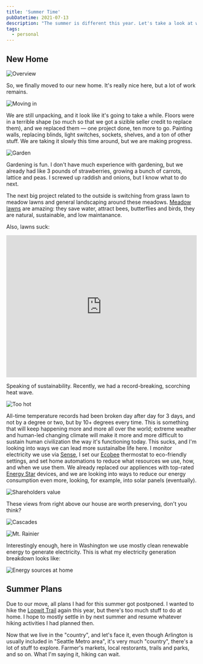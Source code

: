```yaml
---
title: 'Summer Time'
pubDatetime: 2021-07-13
description: "The summer is different this year. Let's take a look at what's going on this time around."
tags:
  - personal
---
```


## New Home

![Overview](assets/blog/posts/summer-time/summer-time0004.jpg)

So, we finally moved to our new home. It's really nice here, but a lot of work remains.

![Moving in](assets/blog/posts/summer-time/summer-time0003.jpg)

We are still unpacking, and it look like it's going to take a while. Floors were in a terrible shape (so much so that we got a sizible seller credit to replace them), and we replaced them — one project done, ten more to go. Painting walls, replacing blinds, light switches, sockets, shelves, and a ton of other stuff. We are taking it slowly this time around, but we are making progress.

![Garden](assets/blog/posts/summer-time/summer-time0005.jpg)

Gardening is fun. I don't have much experience with gardening, but we already had like 3 pounds of strawberries, growing a bunch of carrots, lattice and peas. I screwed up raddish and onions, but I know what to do next.

The next big project related to the outside is switching from grass lawn to meadow lawns and general landscaping around these meadows. [Meadow lawns](https://www.greenamerica.org/blog/turn-your-lawn-meadow) are amazing: they save water, attract bees, butterflies and birds, they are natural, sustainable, and low maintanance.

Also, lawns suck:

<div>
  <iframe
    width="100%"
    height="375"
    src="https://www.youtube.com/embed/megIy0mO5-4"
    title="YouTube video player"
    frameborder="0"
    allow="accelerometer; autoplay; clipboard-write; encrypted-media; gyroscope; picture-in-picture"
    allowfullscreen
  ></iframe>
</div>

Speaking of sustainability. Recently, we had a record-breaking, scorching heat wave.

![Too hot](assets/blog/posts/summer-time/summer-time0002.jpg)

All-time temperature records had been broken day after day for 3 days, and not by a degree or two, but by 10+ degrees every time. This is something that will keep happening more and more all over the world; extreme weather and human-led changing climate will make it more and more difficult to sustain human civilization the way it's functioning today. This sucks, and I'm looking into ways we can lead more sustainalbe life here. I monitor electricity we use via [Sense](https://sense.com), I set our [Ecobee](https://ecobee.com) thermostat to eco-friendly settings, and set home automations to reduce what resources we use, how, and when we use them. We already replaced our appliences with top-rated [Energy Star](https://www.energystar.gov) devices, and we are looking into ways to reduce our energy consumption even more, looking, for example, into solar panels (eventually).

![Shareholders value](assets/blog/posts/summer-time/summer-time0001.jpg)

These views from right above our house are worth preserving, don't you think?

![Cascades](assets/blog/posts/summer-time/summer-time0006.jpg)

![Mt. Rainier](assets/blog/posts/summer-time/summer-time0007.jpg)

Interestingly enough, here in Washington we use mostly clean renewable energy to generate electricity. This is what my electricity generation breakdown looks like:

![Energy sources at home](assets/blog/posts/summer-time/summer-time0008.jpg)

## Summer Plans

Due to our move, all plans I had for this summer got postponed. I wanted to hike the [Loowit Trail](/blog/loowit-trail) again this year, but there's too much stuff to do at home. I hope to mostly settle in by next summer and resume whatever hiking activities I had planned then.

Now that we live in the "country", and let's face it, even though Arlington is usually included in "Seattle Metro area", it's very much "country", there's a lot of stuff to explore. Farmer's markets, local restorants, trails and parks, and so on. What I'm saying it, hiking can wait.
